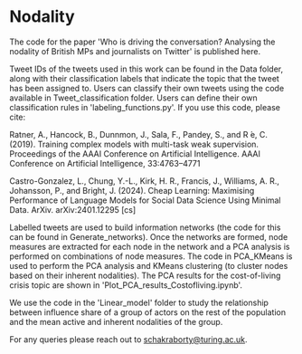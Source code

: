 # Nodality
 
The code for the paper 'Who is driving the conversation? Analysing the nodality of British MPs and journalists on Twitter' is published here.

Tweet IDs of the tweets used in this work can be found in the Data folder, along with their classification labels that indicate the topic that the tweet has been assigned to. Users can classify their own tweets using the code available in Tweet_classification folder. Users can define their own classification rules in 'labeling_functions.py'.
If you use this code, please cite:

Ratner, A., Hancock, B., Dunnmon, J., Sala, F., Pandey, S., and R ́e, C. (2019). Training complex models with multi-task weak supervision. Proceedings of the AAAI Conference on Artificial Intelligence. AAAI Conference on Artificial Intelligence, 33:4763–4771

Castro-Gonzalez, L., Chung, Y.-L., Kirk, H. R., Francis, J., Williams, A. R., Johansson, P., and Bright, J. (2024). Cheap Learning: Maximising Performance of Language Models for Social Data Science Using Minimal Data. ArXiv. arXiv:2401.12295 [cs]

Labelled tweets are used to build information networks (the code for this can be found in Generate_networks). Once the networks are formed, node measures are extracted for each node in the network and a PCA analysis is performed on combinations of node measures. The code in PCA_KMeans is used to perform the PCA analysis and KMeans clustering (to cluster nodes based on their inherent nodalities). The PCA results for the cost-of-living crisis topic are shown in 'Plot_PCA_results_Costofliving.ipynb'.

We use the code in the 'Linear_model' folder to study the relationship between influence share of a group of actors on the rest of the population and the mean active and inherent nodalities of the group.

For any queries please reach out to schakraborty@turing.ac.uk.
